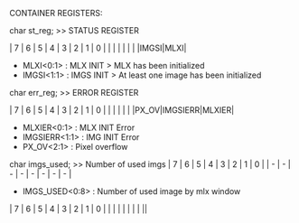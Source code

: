 

CONTAINER REGISTERS:

char st_reg; >> STATUS REGISTER

| 7 | 6 | 5 | 4 | 3 | 2 | 1   | 0 |
|   |   |   |   |   |   |IMGSI|MLXI|

- MLXI<0:1> : MLX INIT > MLX has been initialized
- IMGSI<1:1> : IMGS INIT > At least one image has been initialized

char err_reg; >> ERROR REGISTER

| 7 | 6 | 5 | 4 | 3 | 2   | 1     | 0    |
|   |   |   |   |   |PX_OV|IMGSIERR|MLXIER|

- MLXIER<0:1> : MLX INIT Error
- IMGSIERR<1:1> : IMG INIT Error
- PX_OV<2:1> : Pixel overflow

char imgs_used; >> Number of used imgs
| 7 | 6 | 5 | 4 | 3 | 2 | 1 | 0 |
| - | - | - | - | - | - | - | - |

- IMGS_USED<0:8> : Number of used image by mlx window




| 7 | 6 | 5 | 4 | 3 | 2 | 1 | 0 |
|   |   |   |   |   |   |   ||
